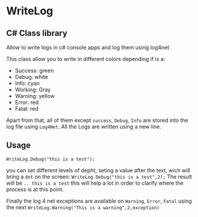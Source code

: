 # WriteLog
## C# Class library
Allow to write logs in c# console apps and log them using log4net

This class allow you to write in different colors depending if is a:
- Success: green
- Debug: white
- Info: cyan
- Working: Gray
- Warning: yellow
- Error: red
- Fatal: red

Apart from that, all of them except `success`, `Debug`, `Info` are stored into the log file using `Log4Net`. All the Logs are written using a new line.


## Usage

`WriteLog.Debug("this is a test");`


you can set different levels of depht, seting a value after the text, wich will bring a `dot` on the screen:
`WriteLog.Debug("this is a test",2);`
The result will be `.. this is a test` this will help a lot in order to clarify where the process is at this point.

Finally the log 4 net exceptions are available on `Warning`, `Error`, `Fatal` using the next 
`WriteLog.Warning("This is a warning",2,exception)`

